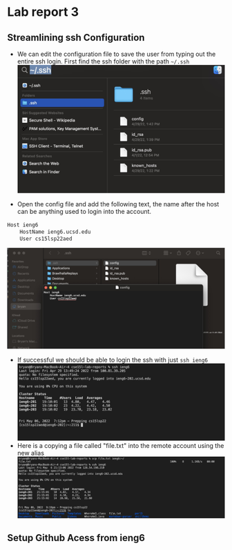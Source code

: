 # Lab report 3

## Streamlining ssh Configuration
* We can edit the configuration file to save the user from typing
out the entire ssh login. First find the ssh folder with the path `~/.ssh`
![img](report3images/sshSearch.jpg)

* Open the config file and add the following text, the name after the host can be anything used to login into the account.
```
Host ieng6
    HostName ieng6.ucsd.edu
    User cs15lsp22aed
```
![img](report3images/configEdit.jpg)
* If successful we should be able to login the ssh with just 
`ssh ieng6`
![img](report3images/login.jpg)
* Here is a copying a file called "file.txt" into the remote account using the new alias
![img](report3images/scpFile.jpg)


## Setup Github Acess from ieng6
